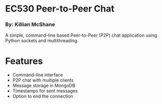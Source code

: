 # EC530 Peer-to-Peer Chat
### By: Killian McShane

A simple, command-line based Peer-to-Peer (P2P) chat application using Python sockets and multithreading.

# Features

- Command-line interface
- P2P chat with multiple clients
- Message storage in MongoDB
- Timestamps for sent messages
- Option to end the connection
